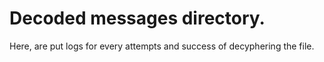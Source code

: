 # Decoded messages directory.
Here, are put logs for every attempts and success of decyphering the file.